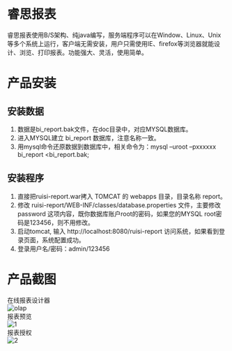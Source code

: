 # 睿思报表
睿思报表使用B/S架构、纯java编写，服务端程序可以在Window、Linux、Unix等多个系统上运行，客户端无需安装，用户只需使用IE、firefox等浏览器就能设计、浏览、打印报表。功能强大、灵活，使用简单。

# 产品安装

## 安装数据
1.	数据是bi_report.bak文件，在doc目录中，对应MYSQL数据库。  <br/>
2.	进入MYSQL建立 bi_report 数据库，注意名称一致。 <br/>
3.	用mysql命令还原数据到数据库中，相关命令为：mysql –uroot –pxxxxxx bi_report <bi_report.bak; <br/>

## 安装程序
1.	直接把ruisi-report.war拷入 TOMCAT 的 webapps 目录，目录名称 report。
2.	修改 ruisi-report/WEB-INF/classes/database.properties 文件，主要修改 password 这项内容，既你数据库账户root的密码，如果您的MYSQL root密码是123456，则不用修改。
3.	启动tomcat, 输入 http://localhost:8080/ruisi-report 访问系统，如果看到登录页面，系统配置成功。
4.	登录用户名/密码：admin/123456

# 产品截图
在线报表设计器<br/>
![olap](http://www.ruisitech.com/img/report1.png?v2)  <br/>
报表预览<br/>
![1](http://www.ruisitech.com/img/report2.png?v2)  <br/>
报表授权<br/>
![2](http://www.ruisitech.com/img/report3.png?v4)  <br/>